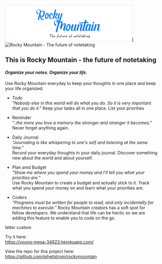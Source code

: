 ![alt text](https://github.com/pjhellstrom/rockymountain/blob/master/public/images/logo.png)[![Rocky Mountain - The future of notetaking](https://young-mesa-34823.herokuapp.com/)
  

## This is **Rocky Mountain** - the future of notetaking
#### *Organize your notes. Organize your life.*
  
  
Use Rocky Mountain everyday to keep your thoughts in one place and keep your life organized.  

- Todo  
    *"Nobody else in this world will do what you do. So it is very important that you do it."*
    Keep your tasks all in one place.  List your priorities
    
- Reminder  
    *"..the more you love a memory the stronger and stranger it becomes."*
    Never forget anything again.  

- Daily Journal  
    *"Journaling is like whispering to one's self and listening at the same time."*  
    Record your everyday thoughts in your daily journal. Discover something new about the world and about yourself.  

- Plan amd Budget  
    *"Show me where you spend your money and I’ll tell you what your priorities are."*  
    Use Rocky Mountain to create a budget and actually stick to it. Track what you spend your money on and learn what your priorities are.

- Coders  
    *“Programs must be written for people to read, and only incidentally for machines to execute.”*
    Rocky Mountain creators has a soft spot for fellow developers. We understand that life can be hectic so we are adding this feature to enable you to code on the go.

letter
custom


  <!-- 1. Clearly state the problem the app is trying to solve (i.e. what is it doing and why)


2. Give a high-level overview of how the app is organized
3. Give start-to-finish instructions on how to run the app
4. Include screenshots, gifs or videos of the app functioning
5. Contain a link to a deployed version of the app
6. Clearly list the technologies used in the app
7. State your role in the app development -->



  
Try it here:  
https://young-mesa-34823.herokuapp.com/
  
View the repo for this project here:  
https://github.com/pjhellstrom/rockymountain
